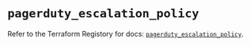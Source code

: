 # `pagerduty_escalation_policy`

Refer to the Terraform Registory for docs: [`pagerduty_escalation_policy`](https://registry.terraform.io/providers/pagerduty/pagerduty/2.15.0/docs/resources/escalation_policy).
